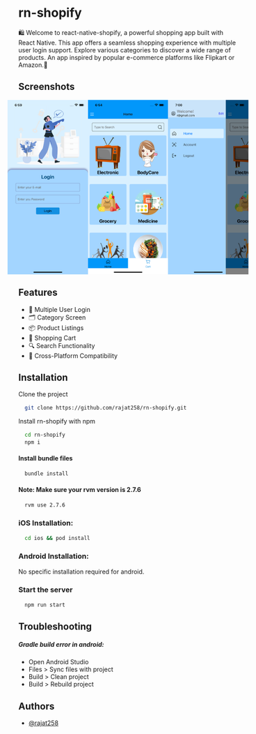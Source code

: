 # rn-shopify

🛍️ Welcome to react-native-shopify, a powerful shopping app built with React Native. This app offers a seamless shopping experience with multiple user login support. Explore various categories to discover a wide range of products. An app inspired by popular e-commerce platforms like Flipkart or Amazon.🚀


## Screenshots

<div style="display: flex; justify-content: center;">
  <img src="./app/assets/github/screenshot1.png" alt="App Screenshot" 
        style="display: block;
        height: 400px;
        width: '50%';
        margin: auto;"/>
    <img src="./app/assets/github/screenshot2.png" alt="App Screenshot" 
        style="display: block;
        height: 400px;
        width: '50%';
        margin: auto;"/>    
    <img src="./app/assets/github/screenshot3.png" alt="App Screenshot" 
        style="display: block;
        height: 400px;
        width: '50%';
        margin: auto;"/>
</div>


## Features

- 🔐 Multiple User Login
- 🗂️ Category Screen
- 📦 Product Listings
- 🛒 Shopping Cart
- 🔍 Search Functionality
- 📱 Cross-Platform Compatibility


## Installation

Clone the project

```bash
  git clone https://github.com/rajat258/rn-shopify.git
```

Install rn-shopify with npm

```bash
  cd rn-shopify
  npm i
```

#### Install bundle files

```bash
  bundle install
```

#### Note: Make sure your rvm version is 2.7.6

```bash
  rvm use 2.7.6
```

### iOS Installation:

```bash
  cd ios && pod install
```

### Android Installation:

No specific installation required for android.

### Start the server

```bash
  npm run start
```
## Troubleshooting

##### Gradle build error in android:
- Open Android Studio
- Files > Sync files with project
- Build > Clean project
- Build > Rebuild project


## Authors

- [@rajat258](https://github.com/rajat258)

